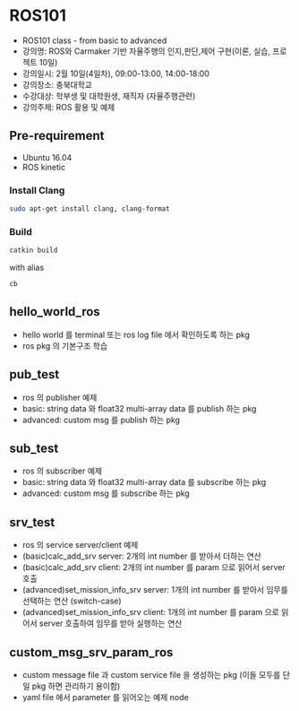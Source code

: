 # ROS101
- ROS101 class - from basic to advanced 
- 강의명: ROS와 Carmaker 기반 자율주행의 인지,판단,제어 구현(이론, 실습, 프로젝트 10일)​
- 강의일시: 2월 10일(4일차), 09:00-13:00, 14:00-18:00
- 강의장소: 충북대학교
- 수강대상: 학부생 및 대학원생, 재직자 (자율주행관련) 
- 강의주제: ROS 활용 및 예제

## Pre-requirement
- Ubuntu 16.04
- ROS kinetic

### Install Clang
``` Bash
sudo apt-get install clang, clang-format
```

### Build
``` Bash
catkin build
```
with alias
``` Bash
cb
```

## hello_world_ros
- hello world 를 terminal 또는 ros log file 에서 확인하도록 하는 pkg
- ros pkg 의 기본구조 학습

## pub_test
- ros 의 publisher 예제
- basic: string data 와 float32 multi-array data 를 publish 하는 pkg
- advanced: custom msg 를 publish 하는 pkg

## sub_test
- ros 의 subscriber 예제
- basic: string data 와 float32 multi-array data 를 subscribe 하는 pkg
- advanced: custom msg 를 subscribe 하는 pkg

## srv_test
- ros 의 service server/client 예제
- (basic)calc_add_srv server: 2개의 int number 를 받아서 더하는 연산
- (basic)calc_add_srv client: 2개의 int number 를 param 으로 읽어서 server 호출
- (advanced)set_mission_info_srv server: 1개의 int number 를 받아서 임무를 선택하는 연산 (switch-case)
- (advanced)set_mission_info_srv client: 1개의 int number 를 param 으로 읽어서 server 호출하여 임무를 받아 실행하는 연산

## custom_msg_srv_param_ros
- custom message file 과 custom service file 을 생성하는 pkg (이들 모두를 단일 pkg 하면 관리하기 용이함)
- yaml file 에서 parameter 를 읽어오는 예제 node